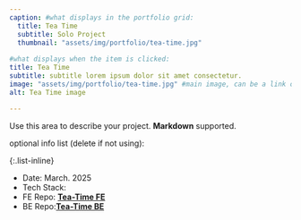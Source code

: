 ```yaml
---
caption: #what displays in the portfolio grid:
  title: Tea Time
  subtitle: Solo Project
  thumbnail: "assets/img/portfolio/tea-time.jpg"
  
#what displays when the item is clicked:
title: Tea Time
subtitle: subtitle lorem ipsum dolor sit amet consectetur.
image: "assets/img/portfolio/tea-time.jpg" #main image, can be a link or a file in assets/img/portfolio
alt: Tea Time image

---
```

Use this area to describe your project. **Markdown** supported.

optional info list (delete if not using):

{:.list-inline}

- Date: March. 2025
- Tech Stack:
- FE Repo: [**Tea-Time FE**](https://github.com/JonoSommers/Tea-Time-FE)
- BE Repo:[**Tea-Time BE**](https://github.com/JonoSommers/Tea-Time-BE)